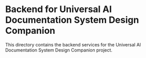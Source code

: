 # Backend for Universal AI Documentation System Design Companion

This directory contains the backend services for the Universal AI Documentation System Design Companion project.
